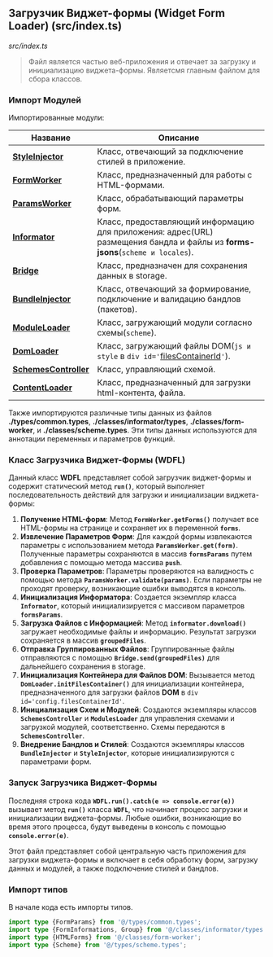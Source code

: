 ## Загрузчик Виджет-формы (Widget Form Loader) (src/index.ts)

_src/index.ts_
 
> Файл является частью веб-приложения и отвечает за загрузку и инициализацию виджета-формы. Являетсмя главным файлом для сбора классов.

### Импорт Модулей

Импортированные модули:

| Название                                           | Описание                                                                                                                       |
|----------------------------------------------------|--------------------------------------------------------------------------------------------------------------------------------|
| **[StyleInjector](injectors/STYLEJECTORDOM.md)**   | Класс, отвечающий за подключение стилей в приложение.                                                                          |
| **[FormWorker](FORMWORKER.md)**                    | Класс, предназначенный для работы с HTML-формами.                                                                              |
| **[ParamsWorker](PARAMSWORKER.md)**                | Класс, обрабатывающий параметры форм.                                                                                          |
| **[Informator](informator/INFORMATOR.md)**         | Класс, предоставляющий информацию для приложения: адрес(URL) размещения бандла и файлы из **forms-jsons**(`scheme и locales`). |
| **[Bridge](bridge/BRIDGE.md)**                            | Класс, предназначен для сохранения данных в storage.                                                                           |
| **[BundleInjector](injectors/BUNDLEINJECTOR.md)**  | Класс, отвечающий за формирование, подключение и валидацию бандлов (пакетов).                                                  |
| **[ModuleLoader](modules/loader/MODULELOADER.md)** | Класс, загружающий модули согласно схемы(`scheme`).                                                                            |
| **[DomLoader](modules/loader/DOMLOADER.md)**       | Класс, загружающий файлы DOM(`js и style` в `div id='`[filesContainerId](CONFIG.md)`'`).                                       |
| **[SchemesController](SCHEMESCONTROLLER.md)**      | Класс, управляющий схемой.                                                                                                     |
| **[ContentLoader](content-loaders/README.md)**             | Класс, предназначенный для загрузки html-контента, файла.                                                                      |

Также импортируются различные типы данных из файлов **./types/common.types**, **./classes/informator/types**, **./classes/form-worker**, и **./classes/scheme.types**. Эти типы данных используются для аннотации переменных и параметров функций.

### Класс Загрузчика Виджет-Формы (WDFL)

Данный класс **WDFL** представляет собой загрузчик виджет-формы и содержит статический метод **`run()`**, который выполняет последовательность действий для загрузки и инициализации виджета-формы:

1. **Получение HTML-форм**: Метод **`FormWorker.getForms()`** получает все HTML-формы на странице и сохраняет их в переменной **`forms`**.
2. **Извлечение Параметров Форм**: Для каждой формы извлекаются параметры с использованием метода **`ParamsWorker.get(form)`**. Полученные параметры сохраняются в массив **`formsParams`** путем добавления с помощью метода массива **`push`**.
3. **Проверка Параметров**: Параметры проверяются на валидность с помощью метода **`ParamsWorker.validate(params)`**. Если параметры не проходят проверку, возникающие ошибки выводятся в консоль.
4. **Инициализация Информатора**: Создается экземпляр класса **`Informator`**, который инициализируется с массивом параметров **`formsParams`**.
5. **Загрузка Файлов с Информацией**: Метод **`informator.download()`** загружает необходимые файлы и информацию. Результат загрузки сохраняется в массив **`groupedFiles`**.
6. **Отправка Группированных Файлов**: Группированные файлы отправляются с помощью **`Bridge.send(groupedFiles)`** для дальнейшего сохранения в storage.
7. **Инициализация Контейнера для Файлов DOM**: Вызывается метод **`DomLoader.initFilesContainer()`** для инициализации контейнера, предназначенного для загрузки файлов **DOM** в `div id='config.filesContainerId'`.
8. **Инициализация Схем и Модулей**: Создаются экземпляры классов **`SchemesController`** и **`ModulesLoader`** для управления схемами и загрузкой модулей, соответственно. Схемы передаются в **`SchemesController`**.
9. **Внедрение Бандлов и Стилей**: Создаются экземпляры классов **`BundleInjector`** и **`StyleInjector`**, которые инициализируются с параметрами форм.

### Запуск Загрузчика Виджет-Формы

Последняя строка кода **`WDFL.run().catch(e => console.error(e))`** вызывает метод **`run()`** класса **`WDFL`**, что начинает процесс загрузки и инициализации виджета-формы. Любые ошибки, возникающие во время этого процесса, будут выведены в консоль с помощью **`console.error(e)`**.

Этот файл представляет собой центральную часть приложения для загрузки виджета-формы и включает в себя обработку форм, загрузку данных и модулей, а также подключение стилей и бандлов.

### Импорт типов

В начале кода есть импорты типов.

```ts
import type {FormParams} from '@/types/common.types';
import type {FormInformations, Group} from '@/classes/informator/types';
import type {HTMLForms} from '@/classes/form-worker';
import type {Scheme} from '@/types/scheme.types';
```